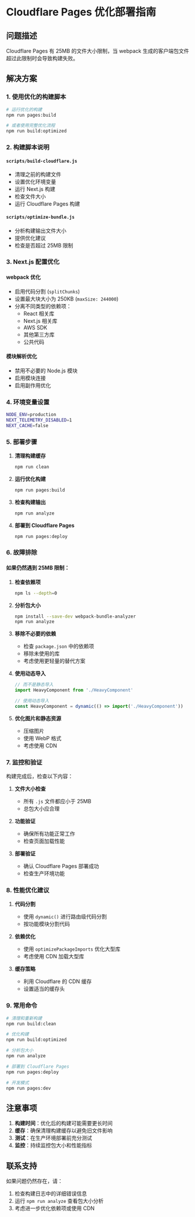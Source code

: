 # Cloudflare Pages 优化部署指南

## 问题描述
Cloudflare Pages 有 25MB 的文件大小限制，当 webpack 生成的客户端包文件超过此限制时会导致构建失败。

## 解决方案

### 1. 使用优化的构建脚本

```bash
# 运行优化的构建
npm run pages:build

# 或者使用完整优化流程
npm run build:optimized
```

### 2. 构建脚本说明

#### `scripts/build-cloudflare.js`
- 清理之前的构建文件
- 设置优化环境变量
- 运行 Next.js 构建
- 检查文件大小
- 运行 Cloudflare Pages 构建

#### `scripts/optimize-bundle.js`
- 分析构建输出文件大小
- 提供优化建议
- 检查是否超过 25MB 限制

### 3. Next.js 配置优化

#### webpack 优化
- 启用代码分割 (`splitChunks`)
- 设置最大块大小为 250KB (`maxSize: 244000`)
- 分离不同类型的依赖项：
  - React 相关库
  - Next.js 相关库
  - AWS SDK
  - 其他第三方库
  - 公共代码

#### 模块解析优化
- 禁用不必要的 Node.js 模块
- 启用模块连接
- 启用副作用优化

### 4. 环境变量设置

```bash
NODE_ENV=production
NEXT_TELEMETRY_DISABLED=1
NEXT_CACHE=false
```

### 5. 部署步骤

1. **清理构建缓存**
   ```bash
   npm run clean
   ```

2. **运行优化构建**
   ```bash
   npm run pages:build
   ```

3. **检查构建输出**
   ```bash
   npm run analyze
   ```

4. **部署到 Cloudflare Pages**
   ```bash
   npm run pages:deploy
   ```

### 6. 故障排除

#### 如果仍然遇到 25MB 限制：

1. **检查依赖项**
   ```bash
   npm ls --depth=0
   ```

2. **分析包大小**
   ```bash
   npm install --save-dev webpack-bundle-analyzer
   npm run analyze
   ```

3. **移除不必要的依赖**
   - 检查 `package.json` 中的依赖项
   - 移除未使用的库
   - 考虑使用更轻量的替代方案

4. **使用动态导入**
   ```javascript
   // 而不是静态导入
   import HeavyComponent from './HeavyComponent'
   
   // 使用动态导入
   const HeavyComponent = dynamic(() => import('./HeavyComponent'))
   ```

5. **优化图片和静态资源**
   - 压缩图片
   - 使用 WebP 格式
   - 考虑使用 CDN

### 7. 监控和验证

构建完成后，检查以下内容：

1. **文件大小检查**
   - 所有 `.js` 文件都应小于 25MB
   - 总包大小应合理

2. **功能验证**
   - 确保所有功能正常工作
   - 检查页面加载性能

3. **部署验证**
   - 确认 Cloudflare Pages 部署成功
   - 检查生产环境功能

### 8. 性能优化建议

1. **代码分割**
   - 使用 `dynamic()` 进行路由级代码分割
   - 按功能模块分割代码

2. **依赖优化**
   - 使用 `optimizePackageImports` 优化大型库
   - 考虑使用 CDN 加载大型库

3. **缓存策略**
   - 利用 Cloudflare 的 CDN 缓存
   - 设置适当的缓存头

### 9. 常用命令

```bash
# 清理和重新构建
npm run build:clean

# 优化构建
npm run build:optimized

# 分析包大小
npm run analyze

# 部署到 Cloudflare Pages
npm run pages:deploy

# 开发模式
npm run pages:dev
```

## 注意事项

1. **构建时间**：优化后的构建可能需要更长时间
2. **缓存**：确保清理构建缓存以避免旧文件影响
3. **测试**：在生产环境部署前充分测试
4. **监控**：持续监控包大小和性能指标

## 联系支持

如果问题仍然存在，请：
1. 检查构建日志中的详细错误信息
2. 运行 `npm run analyze` 查看包大小分析
3. 考虑进一步优化依赖项或使用 CDN 